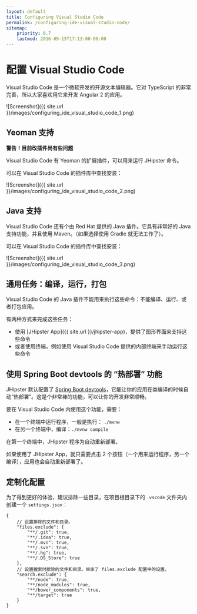 ```yaml
---
layout: default
title: Configuring Visual Studio Code
permalink: /configuring-ide-visual-studio-code/
sitemap:
    priority: 0.7
    lastmod: 2016-09-15T17:13:00-00:00
---
```


# <i class="fa fa-keyboard-o"></i> 配置 Visual Studio Code

Visual Studio Code 是一个微软开发的开源文本编辑器。它对 TypeScript 的非常完善，所以大家喜欢用它来开发 Angular 2 的应用。

![Screenshot]({{ site.url }}/images/configuring_ide_visual_studio_code_1.png)

## Yeoman 支持

**警告！目前改插件尚有些问题**

Visual Studio Code 有 Yeoman 的扩展插件，可以用来运行 JHipster 命令。

可以在 Visual Studio Code 的插件库中查找安装：

![Screenshot]({{ site.url }}/images/configuring_ide_visual_studio_code_2.png)

## Java 支持

Visual Studio Code 还有个由 Red Hat 提供的 Java 插件。它具有非常好的 Java 支持功能，并且使用 Maven。（如果选择使用 Gradle 就无法工作了）。

可以在 Visual Studio Code 的插件库中查找安装：

![Screenshot]({{ site.url }}/images/configuring_ide_visual_studio_code_3.png)

## 通用任务：编译，运行，打包

Visual Studio Code 的 Java 插件不能用来执行这些命令：不能编译、运行、或者打包应用。

有两种方式来完成这些任务：

- 使用 [JHipster App]({{ site.url }}/jhipster-app)，提供了图形界面来支持这些命令
- 或者使用终端，例如使用 Visual Studio Code 提供的内部终端来手动运行这些命令

## 使用 Spring Boot devtools 的 “热部署” 功能

JHipster 默认配置了 [Spring Boot devtools](https://docs.spring.io/spring-boot/docs/current/reference/html/using-boot-devtools.html)，它能让你的应用在类编译的时候自动“热部署”。这是个非常棒的功能，可以让你的开发非常顺畅。

要在 Visual Studio Code 内使用这个功能，需要：

- 在一个终端中运行程序，一般是执行： `./mvnw`
- 在另一个终端中，编译：`./mvnw compile`

在第一个终端中，JHipster 程序为自动重新部署。

如果使用了 JHipster App，就只需要点击 2 个按钮（一个用来运行程序，另一个编译），应用也会自动重新部署了。

## 定制化配置

为了得到更好的体验，建议排除一些目录，在项目根目录下的 `.vscode` 文件夹内创建一个 `settings.json`：

```
{
    // 设置排除的文件和目录。
    "files.exclude": {
        "**/.git": true,
        "**/.idea": true,
        "**/.mvn": true,
        "**/.svn": true,
        "**/.hg": true,
        "**/.DS_Store": true
    },
    // 设置搜索时排除的文件和目录。继承了 files.exclude 配置中的设置。
    "search.exclude": {
        "**/node": true,
        "**/node_modules": true,
        "**/bower_components": true,
        "**/target": true
    }
}
```
